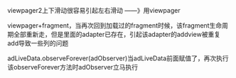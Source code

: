 
viewpager2上下滑动很容易引起左右滑动 ——》用viewpager

viewpager+fragment，当再次回到加载过的fragment时候，该fragment生命周期全部重新走，但是里面的adapter已存在，引起该adapter的addview被重复add导致一些列的问题

adLiveData.observeForever(adObserver)当adLiveData前面赋值了，再次执行该observeForever方法时adObserver立马执行

